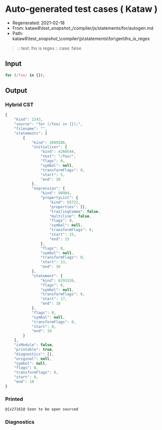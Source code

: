 # Auto-generated test cases ( Kataw )
- Regenerated: 2021-02-18
- From: kataw8\test\__snapshot__/compiler/js/statements/for/autogen.md
- Path: kataw8\test\__snapshot__\compiler\js\statements\for\gen\lhs_is_regex
> :: test: lhs is regex
> :: case: false
## Input

`````js
for (/foo/ in {});
`````

## Output

### Hybrid CST

```javascript
{
    "kind": 2243,
    "source": "for (/foo/ in {});",
    "filename": "",
    "statements": [
        {
            "kind": 2099286,
            "initializer": {
                "kind": 4260544,
                "text": "/foo/",
                "flags": 0,
                "symbol": null,
                "transformFlags": 0,
                "start": 5,
                "end": 10
            },
            "expression": {
                "kind": 98984,
                "propertyList": {
                    "kind": 65722,
                    "properties": [],
                    "trailingComma": false,
                    "multiline": false,
                    "flags": 0,
                    "symbol": null,
                    "transformFlags": 0,
                    "start": 15,
                    "end": 15
                },
                "flags": 0,
                "symbol": null,
                "transformFlags": 0,
                "start": 13,
                "end": 16
            },
            "statement": {
                "kind": 6291526,
                "flags": 0,
                "symbol": null,
                "transformFlags": 0,
                "start": 17,
                "end": 18
            },
            "flags": 0,
            "symbol": null,
            "transformFlags": 0,
            "start": 0,
            "end": 18
        }
    ],
    "isModule": false,
    "printable": true,
    "diagnostics": [],
    "original": null,
    "symbol": null,
    "flags": 0,
    "transformFlags": 0,
    "start": 0,
    "end": 18
}
```

### Printed

```javascript
@{x2716}@ Soon to be open sourced
```

### Diagnostics

```javascript

```

